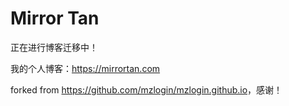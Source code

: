 # Mirror Tan

正在进行博客迁移中！

我的个人博客：<https://mirrortan.com>

forked from <https://github.com/mzlogin/mzlogin.github.io>，感谢！

